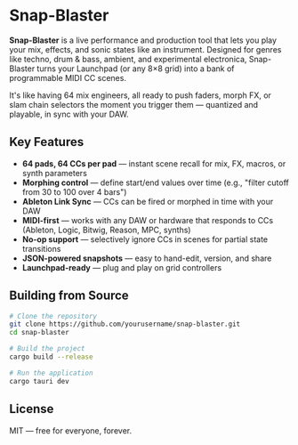 # Snap-Blaster

**Snap-Blaster** is a live performance and production tool that lets you play your mix, effects, and sonic states like an instrument. Designed for genres like techno, drum & bass, ambient, and experimental electronica, Snap-Blaster turns your Launchpad (or any 8×8 grid) into a bank of programmable MIDI CC scenes.

It's like having 64 mix engineers, all ready to push faders, morph FX, or slam chain selectors the moment you trigger them — quantized and playable, in sync with your DAW.

## Key Features

- **64 pads, 64 CCs per pad** — instant scene recall for mix, FX, macros, or synth parameters
- **Morphing control** — define start/end values over time (e.g., "filter cutoff from 30 to 100 over 4 bars")
- **Ableton Link Sync** — CCs can be fired or morphed in time with your DAW
- **MIDI-first** — works with any DAW or hardware that responds to CCs (Ableton, Logic, Bitwig, Reason, MPC, synths)
- **No-op support** — selectively ignore CCs in scenes for partial state transitions
- **JSON-powered snapshots** — easy to hand-edit, version, and share
- **Launchpad-ready** — plug and play on grid controllers

## Building from Source

```bash
# Clone the repository
git clone https://github.com/yourusername/snap-blaster.git
cd snap-blaster

# Build the project
cargo build --release

# Run the application
cargo tauri dev
```

## License

MIT — free for everyone, forever.
